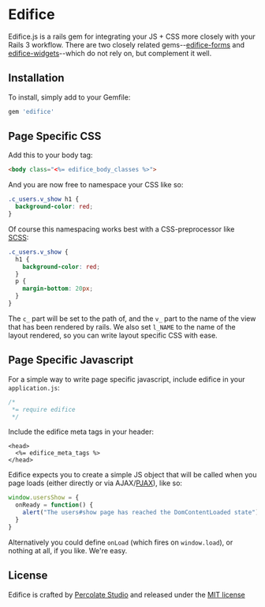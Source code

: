Edifice
=======

Edifice.js is a rails gem for integrating your JS + CSS more closely with your Rails 3 workflow. There are two closely related gems--[edifice-forms](/tmeasday/edifice-forms) and [edifice-widgets](/tmeasday/edifice-widgets)--which do not rely on, but complement it well.

Installation
------------

To install, simply add to your Gemfile:

```ruby
gem 'edifice'
```

Page Specific CSS
-----------------

Add this to your body tag:

```html
<body class="<%= edifice_body_classes %>">
```

And you are now free to namespace your CSS like so:

```css
.c_users.v_show h1 {
  background-color: red;
}
```

Of course this namespacing works best with a CSS-preprocessor like [SCSS](http://sass-lang.com/):

```scss
.c_users.v_show {
  h1 {
    background-color: red;
  }
  p {
    margin-bottom: 20px;
  }
}
```

The `c_` part will be set to the path of, and the `v_` part to the name of the view that has been rendered by rails. We also set `l_NAME` to the name of the layout rendered, so you can write layout specific CSS with ease.

Page Specific Javascript
------------------------

For a simple way to write page specific javascript, include edifice in your `application.js`:

```js
/*
 *= require edifice
 */
```

Include the edifice meta tags in your header:

```erb
<head>
  <%= edifice_meta_tags %>
</head>
```

Edifice expects you to create a simple JS object that will be called when you page loads (either directly or via AJAX/[PJAX](https://github.com/defunkt/jquery-pjax)), like so:

```js
window.usersShow = {
  onReady = function() {
    alert("The users#show page has reached the DomContentLoaded state");
  }
}
```

Alternatively you could define `onLoad` (which fires on `window.load`), or nothing at all, if you like. We're easy.


License
-------

Edifice is crafted by [Percolate Studio](http://percolatestudio.com) and released under the [MIT license](www.opensource.org/licenses/MIT)
